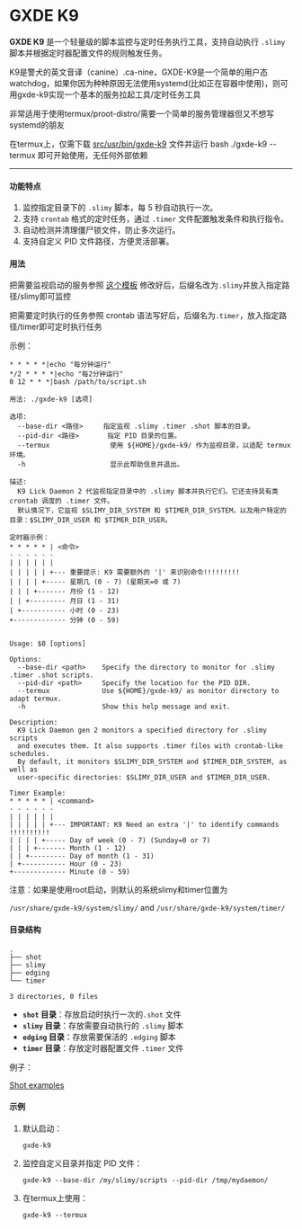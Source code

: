 # GXDE K9

**GXDE K9** 是一个轻量级的脚本监控与定时任务执行工具，支持自动执行 `.slimy` 脚本并根据定时器配置文件的规则触发任务。

K9是警犬的英文音译（canine）.ca-nine，GXDE-K9是一个简单的用户态watchdog，如果你因为种种原因无法使用systemd(比如正在容器中使用)，则可用gxde-k9实现一个基本的服务拉起工具/定时任务工具

非常适用于使用termux/proot-distro/需要一个简单的服务管理器但又不想写systemd的朋友

在termux上，仅需下载 [src/usr/bin/gxde-k9](src/usr/bin/gxde-k9) 文件并运行 bash ./gxde-k9 --termux 即可开始使用，无任何外部依赖

---

#### **功能特点**

1. 监控指定目录下的 `.slimy` 脚本，每 5 秒自动执行一次。
2. 支持 `crontab` 格式的定时任务，通过 `.timer` 文件配置触发条件和执行指令。
3. 自动检测并清理僵尸锁文件，防止多次运行。
4. 支持自定义 PID 文件路径，方便灵活部署。

#### **用法**

把需要监视启动的服务参照 [这个模板](src/usr/share/gxde-k9/slimy/example.slimy.example) 修改好后，后缀名改为`.slimy`并放入指定路径/slimy即可监控

把需要定时执行的任务参照 crontab 语法写好后，后缀名为`.timer`，放入指定路径/timer即可定时执行任务


示例：

```
* * * * *|echo "每分钟运行"
*/2 * * * *|echo "每2分钟运行"
0 12 * * *|bash /path/to/script.sh
```


```
用法: ./gxde-k9 [选项]

选项:
  --base-dir <路径>     指定监视 .slimy .timer .shot 脚本的目录。
  --pid-dir <路径>       指定 PID 目录的位置。
  --termux               使用 ${HOME}/gxde-k9/ 作为监视目录，以适配 termux 环境。
  -h                     显示此帮助信息并退出。

描述:
  K9 Lick Daemon 2 代监视指定目录中的 .slimy 脚本并执行它们。它还支持具有类 crontab 调度的 .timer 文件。
  默认情况下，它监视 $SLIMY_DIR_SYSTEM 和 $TIMER_DIR_SYSTEM，以及用户特定的目录：$SLIMY_DIR_USER 和 $TIMER_DIR_USER。

定时器示例：
* * * * * | <命令>
- - - - - -
| | | | | |
| | | | | +--- 重要提示: K9 需要额外的 '|' 来识别命令!!!!!!!!!
| | | | +----- 星期几 (0 - 7) (星期天=0 或 7)
| | | +------- 月份 (1 - 12)
| | +--------- 月日 (1 - 31)
| +----------- 小时 (0 - 23)
+------------- 分钟 (0 - 59)


Usage: $0 [options]

Options:
  --base-dir <path>    Specify the directory to monitor for .slimy .timer .shot scripts.
  --pid-dir <path>     Specify the location for the PID DIR.
  --termux             Use ${HOME}/gxde-k9/ as monitor directory to adapt termux.
  -h                   Show this help message and exit.

Description:
  K9 Lick Daemon gen 2 monitors a specified directory for .slimy scripts
  and executes them. It also supports .timer files with crontab-like schedules.
  By default, it monitors $SLIMY_DIR_SYSTEM and $TIMER_DIR_SYSTEM, as well as
  user-specific directories: $SLIMY_DIR_USER and $TIMER_DIR_USER.

Timer Example:
* * * * * | <command>
- - - - - -
| | | | | |
| | | | | +--- IMPORTANT: K9 Need an extra '|' to identify commands !!!!!!!!!!
| | | | +----- Day of week (0 - 7) (Sunday=0 or 7)
| | | +------- Month (1 - 12)
| | +--------- Day of month (1 - 31)
| +----------- Hour (0 - 23)
+------------- Minute (0 - 59)

```
                                                           
注意：如果是使用root启动，则默认的系统slimy和timer位置为

`/usr/share/gxde-k9/system/slimy/` and `/usr/share/gxde-k9/system/timer/`


#### **目录结构**

```
.
├── shot
├── slimy
├── edging
└── timer

3 directories, 0 files
```

* **`shot` 目录**：存放启动时执行一次的`.shot` 文件
* **`slimy` 目录**：存放需要自动执行的 `.slimy` 脚本
* **`edging` 目录**：存放需要保活的 `.edging` 脚本
* **`timer` 目录**：存放定时器配置文件 `.timer` 文件


例子：

[Shot examples](src/usr/share/gxde-k9/shot)


#### **示例**

1. 默认启动：
   
   ```
   gxde-k9
   ```
2. 监控自定义目录并指定 PID 文件：
   
   ```
   gxde-k9 --base-dir /my/slimy/scripts --pid-dir /tmp/mydaemon/
   ```
3. 在termux上使用：
   
   ```
   gxde-k9 --termux
   ```

